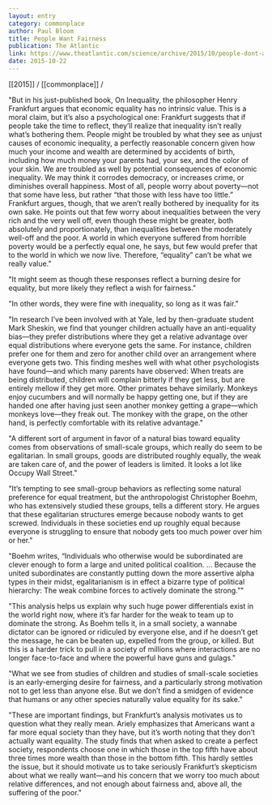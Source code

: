 ```yaml
---
layout: entry
category: commonplace
author: Paul Bloom
title: People Want Fairness
publication: The Atlantic
link: https://www.theatlantic.com/science/archive/2015/10/people-dont-actually-want-equality/411784/
date: 2015-10-22
---
```


[[2015]] / [[commonplace]] / 

"But in his just-published book, On Inequality, the philosopher Henry Frankfurt argues that economic equality has no intrinsic value. This is a moral claim, but it’s also a psychological one: Frankfurt suggests that if people take the time to reflect, they’ll realize that inequality isn’t really what’s bothering them. People might be troubled by what they see as unjust causes of economic inequality, a perfectly reasonable concern given how much your income and wealth are determined by accidents of birth, including how much money your parents had, your sex, and the color of your skin. We are troubled as well by potential consequences of economic inequality. We may think it corrodes democracy, or increases crime, or diminishes overall happiness. Most of all, people worry about poverty—not that some have less, but rather “that those with less have too little.” Frankfurt argues, though, that we aren’t really bothered by inequality for its own sake. He points out that few worry about inequalities between the very rich and the very well off, even though these might be greater, both absolutely and proportionately, than inequalities between the moderately well-off and the poor. A world in which everyone suffered from horrible poverty would be a perfectly equal one, he says, but few would prefer that to the world in which we now live. Therefore, “equality” can’t be what we really value."

"It might seem as though these responses reflect a burning desire for equality, but more likely they reflect a wish for fairness."

"In other words, they were fine with inequality, so long as it was fair."

"In research I’ve been involved with at Yale, led by then-graduate student Mark Sheskin, we find that younger children actually have an anti-equality bias—they prefer distributions where they get a relative advantage over equal distributions where everyone gets the same. For instance, children prefer one for them and zero for another child over an arrangement where everyone gets two. This finding meshes well with what other psychologists have found—and which many parents have observed: When treats are being distributed, children will complain bitterly if they get less, but are entirely mellow if they get more. Other primates behave similarly. Monkeys enjoy cucumbers and will normally be happy getting one, but if they are handed one after having just seen another monkey getting a grape—which monkeys love—they freak out. The monkey with the grape, on the other hand, is perfectly comfortable with its relative advantage."

"A different sort of argument in favor of a natural bias toward equality comes from observations of small-scale groups, which really do seem to be egalitarian. In small groups, goods are distributed roughly equally, the weak are taken care of, and the power of leaders is limited. It looks a lot like Occupy Wall Street."

"It’s tempting to see small-group behaviors as reflecting some natural preference for equal treatment, but the anthropologist Christopher Boehm, who has extensively studied these groups, tells a different story. He argues that these egalitarian structures emerge because nobody wants to get screwed. Individuals in these societies end up roughly equal because everyone is struggling to ensure that nobody gets too much power over him or her."

"Boehm writes, “Individuals who otherwise would be subordinated are clever enough to form a large and united political coalition. ... Because the united subordinates are constantly putting down the more assertive alpha types in their midst, egalitarianism is in effect a bizarre type of political hierarchy: The weak combine forces to actively dominate the strong.”"

"This analysis helps us explain why such huge power differentials exist in the world right now, where it’s far harder for the weak to team up to dominate the strong. As Boehm tells it, in a small society, a wannabe dictator can be ignored or ridiculed by everyone else, and if he doesn’t get the message, he can be beaten up, expelled from the group, or killed. But this is a harder trick to pull in a society of millions where interactions are no longer face-to-face and where the powerful have guns and gulags."

"What we see from studies of children and studies of small-scale societies is an early-emerging desire for fairness, and a particularly strong motivation not to get less than anyone else. But we don’t find a smidgen of evidence that humans or any other species naturally value equality for its sake."

"These are important findings, but Frankfurt’s analysis motivates us to question what they really mean. Ariely emphasizes that Americans want a far more equal society than they have, but it’s worth noting that they don’t actually want equality. The study finds that when asked to create a perfect society, respondents choose one in which those in the top fifth have about three times more wealth than those in the bottom fifth. This hardly settles the issue, but it should motivate us to take seriously Frankfurt’s skepticism about what we really want—and his concern that we worry too much about relative differences, and not enough about fairness and, above all, the suffering of the poor."
